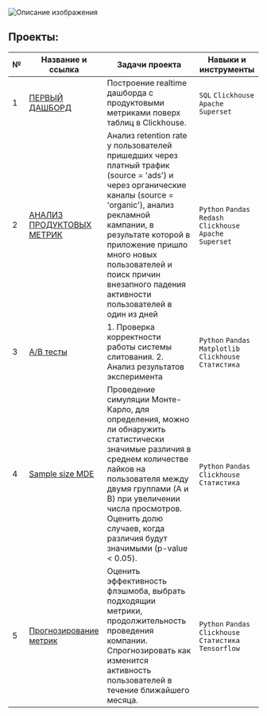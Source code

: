 ![Описание изображения](https://sun9-67.userapi.com/impg/rSHiylxAeR61REFdsVFe3G-BQU9ML9PJ4_nzZw/C9qVqZFcCcs.jpg?size=1280x171&quality=95&sign=161db6ee27a13d7248a03c5143012eb7&type=album)



## Проекты:
| №| Название и ссылка | Задачи проекта                                                     | Навыки и инструменты           |  
|-----------|-------------------|------------------------------------------------------------------|-----------------------------------|
|1              |[ПЕРВЫЙ ДАШБОРД](https://github.com/Vershinin-Artem/Data_Analyst_Simulator/tree/main/lesson_1)| Построение realtime дашборда с продуктовыми метриками поверх таблиц в Clickhouse.|`SQL` `Clickhouse` `Apache Superset`|
|2              |[АНАЛИЗ ПРОДУКТОВЫХ МЕТРИК](https://github.com/Vershinin-Artem/Data_Analyst_Simulator/tree/main/lesson_2)|Анализ retention rate у пользователей пришедших через платный трафик (source = 'ads') и через органические каналы (source = 'organic'), анализ рекламной кампании, в результате которой в приложение пришло много новых пользователей и поиск причин внезапного падения активности пользователей в один из дней|`Python` `Pandas` `Redash` `Clickhouse` `Apache Superset`|
|3              |[A/B тесты](https://github.com/Vershinin-Artem/Data_Analyst_Simulator/tree/main/lesson_3)| 1. Проверка корректности работы системы слитования. 2. Анализ результатов эксперимента    |`Python` `Pandas` `Matplotlib` `Clickhouse` `Статистика` |
|4              |[Sample size MDE](https://github.com/Vershinin-Artem/Data_Analyst_Simulator/tree/main/lesson_4)| Проведение симуляции Монте-Карло, для определения, можно ли обнаружить статистически значимые различия в среднем количестве лайков на пользователя между двумя группами (A и B) при увеличении числа просмотров. Оценить долю случаев, когда различия будут значимыми (p-value < 0.05).  |`Python` `Pandas` `Clickhouse` `Статистика`|
|5              |[Прогнозирование метрик](https://github.com/Vershinin-Artem/Data_Analyst_Simulator/tree/main/lesson_5)| Оценить эффективность флэшмоба, выбрать подходящии метрики, продолжительность проведения компании. Спрогнозировать как изменится активность пользователей в течение ближайшего месяца.    |`Python` `Pandas` `Clickhouse` `Статистика` `Tensorflow`|
